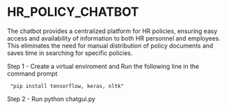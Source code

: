 # HR_POLICY_CHATBOT
The chatbot provides a centralized platform for HR policies, ensuring easy access and availability of information to both HR personnel and employees. This eliminates the need for manual distribution of policy documents and saves time in searching for specific policies.

Step 1 - Create a virtual enviroment and Run the following line in the command prompt 

     "pip install tensorflow, keras, nltk"

Step 2 - Run python chatgui.py


